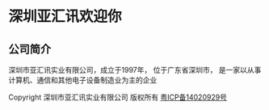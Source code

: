 

# 深圳亚汇讯欢迎你

## 公司简介

深圳市亚汇讯实业有限公司，成立于1997年，
位于广东省深圳市，
是一家以从事计算机、通信和其他电子设备制造业为主的企业

Copyright 深圳市亚汇讯实业有限公司 版权所有 
[粤ICP备14020929号](https://beian.miit.gov.cn)
